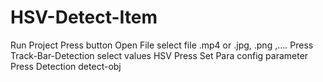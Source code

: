 # HSV-Detect-Item
Run Project
Press button Open File select file .mp4 or .jpg, .png ,....
Press Track-Bar-Detection select values HSV 
Press Set Para config parameter
Press Detection detect-obj
